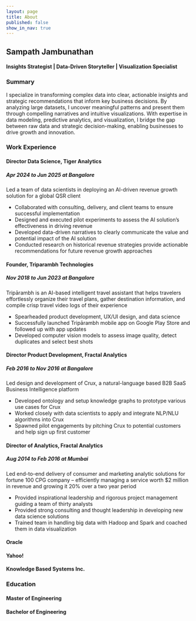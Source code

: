 ```yaml
---
layout: page
title: About
published: false
show_in_nav: true
---
```

## Sampath Jambunathan
#### Insights Strategist | Data-Driven Storyteller | Visualization Specialist

### Summary
I specialize in transforming complex data into clear, actionable insights and strategic recommendations that inform key business decisions. By analyzing large datasets, I uncover meaningful patterns and present them through compelling narratives and intuitive visualizations. With expertise in data modeling, predictive analytics, and visualization, I bridge the gap between raw data and strategic decision-making, enabling businesses to drive growth and innovation.

### Work Experience
#### Director Data Science, Tiger Analytics
##### Apr 2024 to Jun 2025 at Bangalore
Led a team of data scientists in deploying an AI-driven revenue growth solution for a global QSR client
- Collaborated with consulting, delivery, and client teams to ensure successful implementation
- Designed and executed pilot experiments to assess the AI solution’s effectiveness in driving revenue
- Developed data-driven narratives to clearly communicate the value and potential impact of the AI solution
- Conducted research on historical revenue strategies provide actionable recommendations for future revenue growth approaches

#### Founder, Triparambh Technologies
##### Nov 2018 to Jun 2023 at Bangalore
Tripārambh is an AI-based intelligent travel assistant that helps travelers effortlessly organize their travel plans, gather destination information, and compile crisp travel video logs of their experience
- Spearheaded product development, UX/UI design, and data science
- Successfully launched Tripārambh mobile app on Google Play Store and followed up with app updates
- Developed computer vision models to assess image quality, detect duplicates and select best shots

#### Director Product Development, Fractal Analytics
##### Feb 2016 to Nov 2016 at Bangalore
Led design and development of Crux, a natural-language based B2B SaaS Business Intelligence platform
- Developed ontology and setup knowledge graphs to prototype various use cases for Crux
- Worked closely with data scientists to apply and integrate NLP/NLU algorithms into Crux
- Spawned pilot engagements by pitching Crux to potential customers and help sign up first customer

#### Director of Analytics, Fractal Analytics
##### Aug 2014 to Feb 2016 at Mumbai
Led end-to-end delivery of consumer and marketing analytic solutions for fortune 100 CPG company – efficiently managing a service worth $2 million in revenue and growing it 20% over a two year period
- Provided inspirational leadership and rigorous project management guiding a team of thirty analysts
- Provided strong consulting and thought leadership in developing new data science solutions
- Trained team in handling big data with Hadoop and Spark and coached them in data visualization



#### Oracle
#### Yahoo!
#### Knowledge Based Systems Inc.

### Education
#### Master of Engineering
#### Bachelor of Engineering


